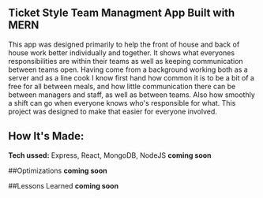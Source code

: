 ## Ticket Style Team Managment App Built with MERN

This app was designed primarily to help the front of house and back of house work better individually and together. It shows what everyones responsibilities are 
within their teams as well as keeping communication between teams open. Having come from a background working both as a server and as a line cook I know
first hand how common it is to be a bit of a free for all between meals, and how little communication there can be between managers and staff, as well as between teams.
Also how smoothly a shift can go when everyone knows who's responsible for what. This project was designed to make that easier for everyone involved.

## How It's Made:
**Tech ussed:** Express, React, MongoDB, NodeJS
**coming soon**

##Optimizations
**coming soon**

##Lessons Learned
**coming soon**
